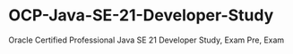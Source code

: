 # OCP-Java-SE-21-Developer-Study
Oracle Certified Professional Java SE  21 Developer Study, Exam Pre, Exam
